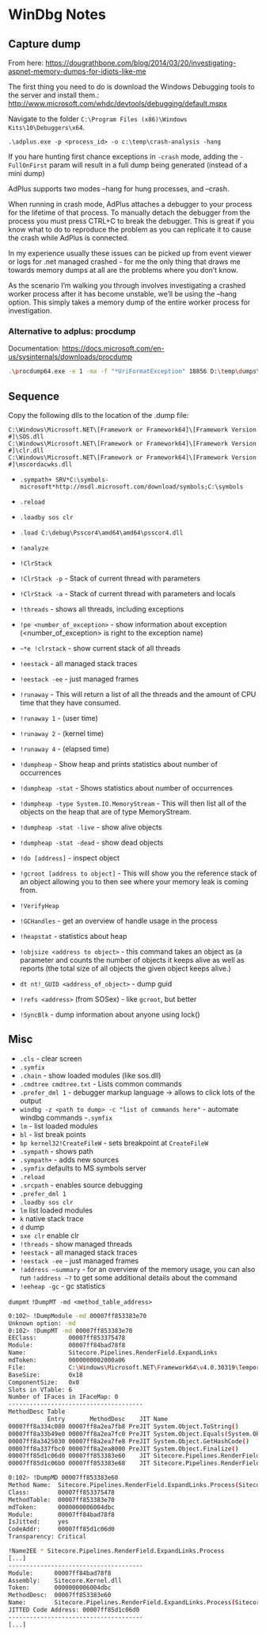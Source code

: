# WinDbg Notes

## Capture dump

From here: https://dougrathbone.com/blog/2014/03/20/investigating-aspnet-memory-dumps-for-idiots-like-me

The first thing you need to do is download the Windows Debugging tools to the server and install them.: http://www.microsoft.com/whdc/devtools/debugging/default.mspx

Navigate to the folder `C:\Program Files (x86)\Windows Kits\10\Debuggers\x64`.

`.\adplus.exe -p <process_id> -o c:\temp\crash-analysis -hang`

If you hare hunting first chance exceptions in `-crash` mode, adding the `-FullOnFirst` param will result in a full dump being generated (instead of a mini dump)

AdPlus supports two modes –hang for hung processes, and –crash.

When running in crash mode, AdPlus attaches a debugger to your process for the lifetime of that process. To manually detach the debugger from the process you must press CTRL+C to break the debugger. This is great if you know what to do to reproduce the problem as you can replicate it to cause the crash while AdPlus is connected.

In my experience usually these issues can be picked up from event viewer or logs for .net managed crashed - for me the only thing that draws me towards memory dumps at all are the problems where you don’t know.

As the scenario I’m walking you through involves investigating a crashed worker process after it has become unstable, we’ll be using the –hang option. This simply takes a memory dump of the entire worker process for investigation.

### Alternative to adplus: procdump

Documentation: https://docs.microsoft.com/en-us/sysinternals/downloads/procdump

```bash
.\procdump64.exe -e 1 -ma -f "*UriFormatException" 18856 D:\temp\dumps\
```

## Sequence

Copy the following dlls to the location of the .dump file:

```
C:\Windows\Microsoft.NET\[Framework or Framework64]\[Framework Version #]\SOS.dll
C:\Windows\Microsoft.NET\[Framework or Framework64]\[Framework Version #]\clr.dll
C:\Windows\Microsoft.NET\[Framework or Framework64]\[Framework Version #]\mscordacwks.dll
```

- `.sympath+ SRV*C:\symbols-microsoft*http://msdl.microsoft.com/download/symbols;C:\symbols`
- `.reload`
- `.loadby sos clr`
- `.load C:\debug\Psscor4\amd64\amd64\psscor4.dll`
- `!analyze`
- `!ClrStack`
- `!ClrStack -p` - Stack of current thread with parameters
- `!ClrStack -a` - Stack of current thread with parameters and locals
- `!threads` - shows all threads, including exceptions
- `!pe <number_of_exception>` - show information about exception (<number_of_exception> is right to the exception name)
- `~*e !clrstack` - show current stack of all threads
- `!eestack` - all managed stack traces
- `!eestack -ee` - just managed frames
- `!runaway` - This will return a list of all the threads and the amount of CPU time that they have consumed.
- `!runaway 1` - (user time)
- `!runaway 2` - (kernel time)
- `!runaway 4` - (elapsed time)
- `!dumpheap` - Show heap and prints statistics about number of occurrences
- `!dumpheap -stat` - Shows statistics about number of occurrences
- `!dumpheap -type System.IO.MemoryStream` - This will then list all of the objects on the heap that are of type MemoryStream.
- `!dumpheap -stat -live` - show alive objects
- `!dumpheap -stat -dead` - show dead objects
- `!do [address]` - inspect object
- `!gcroot [address to object]` - This will show you the reference stack of an object allowing you to then see where your memory leak is coming from.
- `!VerifyHeap`
- `!GCHandles` - get an overview of handle usage in the process
- `!heapstat` - statistics about heap
- `!objsize <address to object>` - this command takes an object as (a parameter and counts the number of objects it keeps alive as well as reports (the total size of all objects the given object keeps alive.)

- `dt nt!_GUID <address_of_object>` - dump guid

- `!refs <address>` (from SOSex) - like `gcroot`, but better
- `!SyncBlk` - dump information about anyone using lock()

## Misc

- `.cls` - clear screen
- `.symfix`
- `.chain` - show loaded modules (like sos.dll)
- `.cmdtree cmdtree.txt` - Lists common commands
- `.prefer_dml 1` - debugger markup language -> allows to click lots of the output
- `windbg -z <path to dump> -c "list of commands here"` - automate windbg commands
-`.symfix`
- `lm` - list loaded modules
- `bl` - list break points
- `bp kernel32!CreateFileW` - sets breakpoint at `CreateFileW`
- `.sympath` - shows path
- `.sympath+` - adds new sources
- `.symfix` defaults to MS symbols server
- `.reload`
- `.srcpath` - enables source debugging
- `.prefer_dml 1`
- `.loadby sos clr`
- `lm` list loaded modules
- `k` native stack trace
- `d` dump
- `sxe clr` enable clr
- `!threads` - show managed threads
- `!eestack` - all managed stack traces
- `!eestack -ee` - just managed frames
- `!address –summary` - for an overview of the memory usage, you can also run `!address –?` to get some additional details about the command
- `!eeheap -gc` - gc statistics

`dumpmt`
`!DumpMT -md <method_table_address>`

```bash
0:102> !DumpModule -md 00007ff853383e70
Unknown option: -md
0:102> !DumpMT -md 00007ff853383e70
EEClass:         00007ff853375478
Module:          00007ff84bad78f8
Name:            Sitecore.Pipelines.RenderField.ExpandLinks
mdToken:         0000000002000a06
File:            C:\Windows\Microsoft.NET\Framework64\v4.0.30319\Temporary ASP.NET Files\root\307a1276\9863d5e4\assembly\dl3\289a8c0a\00e40cde_7090d301\Sitecore.Kernel.dll
BaseSize:        0x18
ComponentSize:   0x0
Slots in VTable: 6
Number of IFaces in IFaceMap: 0
--------------------------------------
MethodDesc Table
           Entry       MethodDesc    JIT Name
00007ff8a334c080 00007ff8a2ea7fb8 PreJIT System.Object.ToString()
00007ff8a33b49e0 00007ff8a2ea7fc0 PreJIT System.Object.Equals(System.Object)
00007ff8a3425030 00007ff8a2ea7fe8 PreJIT System.Object.GetHashCode()
00007ff8a337fbc0 00007ff8a2ea8000 PreJIT System.Object.Finalize()
00007ff85d1c06d0 00007ff853383e60    JIT Sitecore.Pipelines.RenderField.ExpandLinks.Process(Sitecore.Pipelines.RenderField.RenderFieldArgs)
00007ff85d1c06b0 00007ff853383e68    JIT Sitecore.Pipelines.RenderField.ExpandLinks..ctor()
```

```bash
0:102> !DumpMD 00007ff853383e60
Method Name:  Sitecore.Pipelines.RenderField.ExpandLinks.Process(Sitecore.Pipelines.RenderField.RenderFieldArgs)
Class:        00007ff853375478
MethodTable:  00007ff853383e70
mdToken:      0000000006004dbc
Module:       00007ff84bad78f8
IsJitted:     yes
CodeAddr:     00007ff85d1c06d0
Transparency: Critical
```

```bash
!Name2EE * Sitecore.Pipelines.RenderField.ExpandLinks.Process
[...]
--------------------------------------
Module:      00007ff84bad78f8
Assembly:    Sitecore.Kernel.dll
Token:       0000000006004dbc
MethodDesc:  00007ff853383e60
Name:        Sitecore.Pipelines.RenderField.ExpandLinks.Process(Sitecore.Pipelines.RenderField.RenderFieldArgs)
JITTED Code Address: 00007ff85d1c06d0
--------------------------------------
[...]
```
